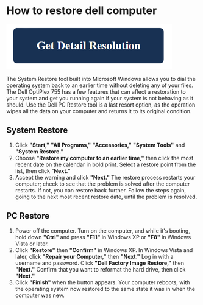 # How to restore dell computer

[![How to restore dell computer](blue.png)](https://github.com/techwebie/how.to.restore.dell.computer)

The System Restore tool built into Microsoft Windows allows you to dial the operating system back to an earlier time without deleting any of your files. The Dell OptiPlex 755 has a few features that can affect a restoration to your system and get you running again if your system is not behaving as it should. Use the Dell PC Restore tool is a last resort option, as the operation wipes all the data on your computer and returns it to its original condition.

## System Restore


1. Click **"Start,"** **"All Programs,"** **"Accessories,"** **"System Tools"** and **"System Restore."**
2. Choose **"Restore my computer to an earlier time,"** then click the most recent date on the calendar in bold print. Select a restore point from the list, then click "**Next."**
3. Accept the warning and click **"Next."** The restore process restarts your computer; check to see that the problem is solved after the computer restarts. If not, you can restore back further. Follow the steps again, going to the next most recent restore date, until the problem is resolved.

## PC Restore

1. Power off the computer. Turn on the computer, and while it's booting, hold down **"Ctrl"** and press **"F11"** in Windows XP or **"F8"** in Windows Vista or later.
2. Click **"Restore"** then **"Confirm"** in Windows XP. In Windows Vista and later, click **"Repair your Computer,"** then **"Next."** Log in with a username and password. Click **"Dell Factory Image Restore,"** then **"Next."** Confirm that you want to reformat the hard drive, then click **"Next."**
3. Click **"Finish"** when the button appears. Your computer reboots, with the operating system now restored to the same state it was in when the computer was new.
